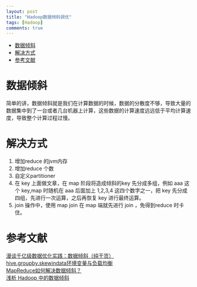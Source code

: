```yaml
---
layout: post
title: "Hadoop数据倾斜调优"
tags: [Hadoop]
comments: true
---
```


* [数据倾斜](#数据倾斜)
* [解决方式](#解决方式)
* [参考文献](#参考文献)

# 数据倾斜
简单的讲，数据倾斜就是我们在计算数据的时候，数据的分散度不够，导致大量的数据集中到了一台或者几台机器上计算，这些数据的计算速度远远低于平均计算速度，导致整个计算过程过慢。
# 解决方式
1. 增加reduce 的jvm内存
2. 增加reduce 个数
3. 自定义partitioner
4. 在 key 上面做文章，在 map 阶段将造成倾斜的key 先分成多组，例如 aaa 这个 key,map 时随机在 aaa 后面加上 1,2,3,4 这四个数字之一，把 key 先分成四组，先进行一次运算，之后再恢复 key 进行最终运算。
5. join 操作中，使用 map join 在 map 端就先进行 join ，免得到reduce 时卡住。

# 参考文献
[漫谈千亿级数据优化实践：数据倾斜（纯干货）](https://segmentfault.com/a/1190000009166436)   
[hive.groupby.skewindata环境变量与负载均衡](https://www.cnblogs.com/hankedang/p/5649489.html)     
[MapReduce如何解决数据倾斜？](https://www.zhihu.com/question/27593027)   
[浅析 Hadoop 中的数据倾斜](https://my.oschina.net/leejun2005/blog/100922)   
